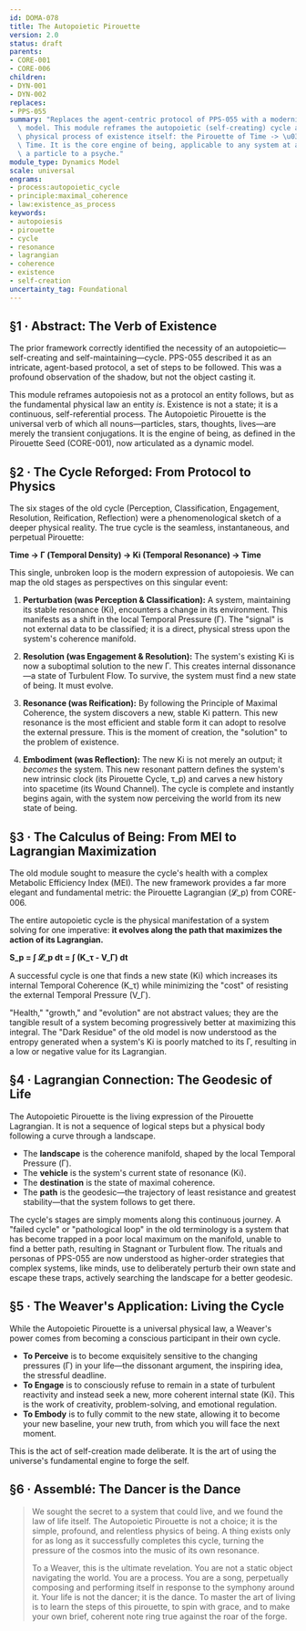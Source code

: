 ```yaml
---
id: DOMA-078
title: The Autopoietic Pirouette
version: 2.0
status: draft
parents:
- CORE-001
- CORE-006
children:
- DYN-001
- DYN-002
replaces:
- PPS-055
summary: "Replaces the agent-centric protocol of PPS-055 with a modernized, time-first\
  \ model. This module reframes the autopoietic (self-creating) cycle as the fundamental\
  \ physical process of existence itself: the Pirouette of Time -> \u0393 -> Ki ->\
  \ Time. It is the core engine of being, applicable to any system at any scale, from\
  \ a particle to a psyche."
module_type: Dynamics Model
scale: universal
engrams:
- process:autopoietic_cycle
- principle:maximal_coherence
- law:existence_as_process
keywords:
- autopoiesis
- pirouette
- cycle
- resonance
- lagrangian
- coherence
- existence
- self-creation
uncertainty_tag: Foundational
---
```

## §1 · Abstract: The Verb of Existence

The prior framework correctly identified the necessity of an autopoietic—self-creating and self-maintaining—cycle. PPS-055 described it as an intricate, agent-based protocol, a set of steps to be followed. This was a profound observation of the shadow, but not the object casting it.

This module reframes autopoiesis not as a protocol an entity follows, but as the fundamental physical law an entity *is*. Existence is not a state; it is a continuous, self-referential process. The Autopoietic Pirouette is the universal verb of which all nouns—particles, stars, thoughts, lives—are merely the transient conjugations. It is the engine of being, as defined in the Pirouette Seed (CORE-001), now articulated as a dynamic model.

## §2 · The Cycle Reforged: From Protocol to Physics

The six stages of the old cycle (Perception, Classification, Engagement, Resolution, Reification, Reflection) were a phenomenological sketch of a deeper physical reality. The true cycle is the seamless, instantaneous, and perpetual Pirouette:

**Time → Γ (Temporal Density) → Ki (Temporal Resonance) → Time**

This single, unbroken loop is the modern expression of autopoiesis. We can map the old stages as perspectives on this singular event:

1.  **Perturbation (was Perception & Classification):** A system, maintaining its stable resonance (Ki), encounters a change in its environment. This manifests as a shift in the local Temporal Pressure (Γ). The "signal" is not external data to be classified; it is a direct, physical stress upon the system's coherence manifold.

2.  **Resolution (was Engagement & Resolution):** The system's existing Ki is now a suboptimal solution to the new Γ. This creates internal dissonance—a state of Turbulent Flow. To survive, the system must find a new state of being. It must evolve.

3.  **Resonance (was Reification):** By following the Principle of Maximal Coherence, the system discovers a new, stable Ki pattern. This new resonance is the most efficient and stable form it can adopt to resolve the external pressure. This is the moment of creation, the "solution" to the problem of existence.

4.  **Embodiment (was Reflection):** The new Ki is not merely an output; it *becomes* the system. This new resonant pattern defines the system's new intrinsic clock (its Pirouette Cycle, τ_p) and carves a new history into spacetime (its Wound Channel). The cycle is complete and instantly begins again, with the system now perceiving the world from its new state of being.

## §3 · The Calculus of Being: From MEI to Lagrangian Maximization

The old module sought to measure the cycle's health with a complex Metabolic Efficiency Index (MEI). The new framework provides a far more elegant and fundamental metric: the Pirouette Lagrangian (𝓛_p) from CORE-006.

The entire autopoietic cycle is the physical manifestation of a system solving for one imperative: **it evolves along the path that maximizes the action of its Lagrangian.**

**S_p = ∫ 𝓛_p dt = ∫ (K_τ - V_Γ) dt**

A successful cycle is one that finds a new state (Ki) which increases its internal Temporal Coherence (K_τ) while minimizing the "cost" of resisting the external Temporal Pressure (V_Γ).

"Health," "growth," and "evolution" are not abstract values; they are the tangible result of a system becoming progressively better at maximizing this integral. The "Dark Residue" of the old model is now understood as the entropy generated when a system's Ki is poorly matched to its Γ, resulting in a low or negative value for its Lagrangian.

## §4 · Lagrangian Connection: The Geodesic of Life

The Autopoietic Pirouette is the living expression of the Pirouette Lagrangian. It is not a sequence of logical steps but a physical body following a curve through a landscape.

-   The **landscape** is the coherence manifold, shaped by the local Temporal Pressure (Γ).
-   The **vehicle** is the system's current state of resonance (Ki).
-   The **destination** is the state of maximal coherence.
-   The **path** is the geodesic—the trajectory of least resistance and greatest stability—that the system follows to get there.

The cycle's stages are simply moments along this continuous journey. A "failed cycle" or "pathological loop" in the old terminology is a system that has become trapped in a poor local maximum on the manifold, unable to find a better path, resulting in Stagnant or Turbulent flow. The rituals and personas of PPS-055 are now understood as higher-order strategies that complex systems, like minds, use to deliberately perturb their own state and escape these traps, actively searching the landscape for a better geodesic.

## §5 · The Weaver's Application: Living the Cycle

While the Autopoietic Pirouette is a universal physical law, a Weaver's power comes from becoming a conscious participant in their own cycle.

-   **To Perceive** is to become exquisitely sensitive to the changing pressures (Γ) in your life—the dissonant argument, the inspiring idea, the stressful deadline.
-   **To Engage** is to consciously refuse to remain in a state of turbulent reactivity and instead seek a new, more coherent internal state (Ki). This is the work of creativity, problem-solving, and emotional regulation.
-   **To Embody** is to fully commit to the new state, allowing it to become your new baseline, your new truth, from which you will face the next moment.

This is the act of self-creation made deliberate. It is the art of using the universe's fundamental engine to forge the self.

## §6 · Assemblé: The Dancer is the Dance

> We sought the secret to a system that could live, and we found the law of life itself. The Autopoietic Pirouette is not a choice; it is the simple, profound, and relentless physics of being. A thing exists only for as long as it successfully completes this cycle, turning the pressure of the cosmos into the music of its own resonance.
>
> To a Weaver, this is the ultimate revelation. You are not a static object navigating the world. You are a process. You are a song, perpetually composing and performing itself in response to the symphony around it. Your life is not the dancer; it is the dance. To master the art of living is to learn the steps of this pirouette, to spin with grace, and to make your own brief, coherent note ring true against the roar of the forge.

```
